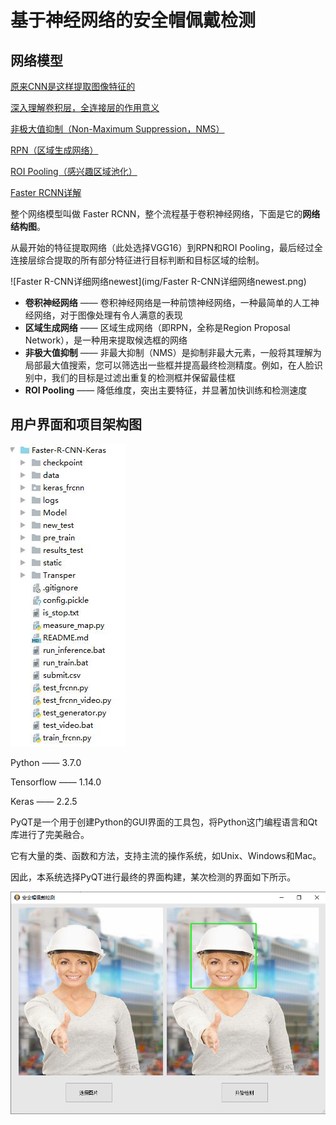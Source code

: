 # 基于神经网络的安全帽佩戴检测

## 网络模型

[原来CNN是这样提取图像特征的](https://www.cnblogs.com/CV-life/p/10116275.html)

[深入理解卷积层，全连接层的作用意义](https://blog.csdn.net/m0_37407756/article/details/80904580)

[非极大值抑制（Non-Maximum Suppression，NMS）](https://www.cnblogs.com/makefile/p/nms.html)

[RPN（区域生成网络）](https://www.cnblogs.com/Terrypython/p/10584384.html)

[ROI Pooling（感兴趣区域池化）](https://blog.csdn.net/H_hei/article/details/89791176)

[Faster RCNN详解](https://blog.csdn.net/weixin_43198141/article/details/90178512)

整个网络模型叫做 Faster RCNN，整个流程基于卷积神经网络，下面是它的**网络结构图**。

从最开始的特征提取网络（此处选择VGG16）到RPN和ROI Pooling，最后经过全连接层综合提取的所有部分特征进行目标判断和目标区域的绘制。

![Faster R-CNN详细网络newest](img/Faster R-CNN详细网络newest.png)

- **卷积神经网络** —— 卷积神经网络是一种前馈神经网络，一种最简单的人工神经网络，对于图像处理有令人满意的表现
- **区域生成网络** —— 区域生成网络（即RPN，全称是Region Proposal Network），是一种用来提取候选框的网络
- **非极大值抑制** —— 非最大抑制（NMS）是抑制非最大元素，一般将其理解为局部最大值搜索，您可以筛选出一些框并提高最终检测精度。例如，在人脸识别中，我们的目标是过滤出重复的检测框并保留最佳框
- **ROI Pooling** —— 降低维度，突出主要特征，并显著加快训练和检测速度

## 用户界面和项目架构图

![安全帽检测（一）_架构图](img/安全帽检测（一）_架构图.png)

Python —— 3.7.0

Tensorflow —— 1.14.0

Keras —— 2.2.5

PyQT是一个用于创建Python的GUI界面的工具包，将Python这门编程语言和Qt库进行了完美融合。

它有大量的类、函数和方法，支持主流的操作系统，如Unix、Windows和Mac。

因此，本系统选择PyQT进行最终的界面构建，某次检测的界面如下所示。

![某次检测](img/某次检测.png)